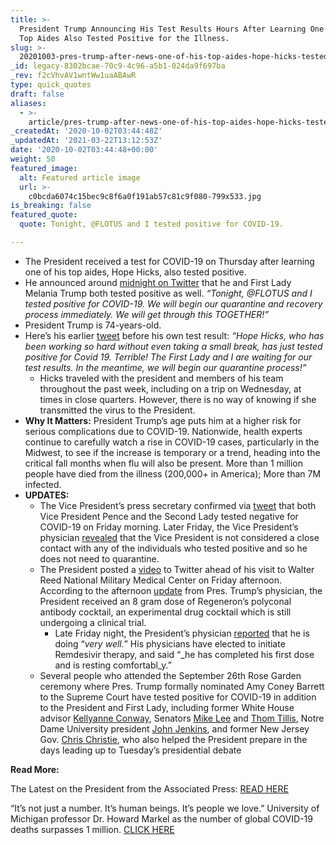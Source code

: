 ```yaml
---
title: >-
  President Trump Announcing His Test Results Hours After Learning One of His
  Top Aides Also Tested Positive for the Illness.
slug: >-
  20201003-pres-trump-after-news-one-of-his-top-aides-hope-hicks-tested-positive-for-covid-19
_id: legacy-8302bcae-70c9-4c96-a5b1-024da9f697ba
_rev: f2cVhvAV1wntWw1uaABAwR
type: quick_quotes
draft: false
aliases:
  - >-
    article/pres-trump-after-news-one-of-his-top-aides-hope-hicks-tested-positive-for-covid-19/
_createdAt: '2020-10-02T03:44:48Z'
_updatedAt: '2021-03-22T13:12:53Z'
date: '2020-10-02T03:44:48+00:00'
weight: 50
featured_image:
  alt: Featured article image
  url: >-
    c0bcda6074c15bec9c8f6a0f191ab57c81c9f080-799x533.jpg
is_breaking: false
featured_quote:
  quote: Tonight, @FLOTUS and I tested positive for COVID-19.

---
```

* The President received a test for COVID-19 on Thursday after learning one of his top aides, Hope Hicks, also tested positive.
* He announced around [midnight on Twitter](https://twitter.com/realDonaldTrump/status/1311892190680014849?s=20) that he and First Lady Melania Trump both tested positive as well. _“Tonight, @FLOTUS and I tested positive for COVID-19. We will begin our quarantine and recovery process immediately. We will get through this TOGETHER!”_
* President Trump is 74-years-old.
* Here’s his earlier [tweet](https://twitter.com/realDonaldTrump/status/1311859538279239686?s=20) before his own test result: _“Hope Hicks, who has been working so hard without even taking a small break, has just tested positive for Covid 19. Terrible! The First Lady and I are waiting for our test results. In the meantime, we will begin our quarantine process!”_
  * Hicks traveled with the president and members of his team throughout the past week, including on a trip on Wednesday, at times in close quarters. However, there is no way of knowing if she transmitted the virus to the President.
* **Why It Matters:** President Trump’s age puts him at a higher risk for serious complications due to COVID-19. Nationwide, health experts continue to carefully watch a rise in COVID-19 cases, particularly in the Midwest, to see if the increase is temporary or a trend, heading into the critical fall months when flu will also be present. More than 1 million people have died from the illness (200,000+ in America); More than 7M infected.
* **UPDATES:**
  * The Vice President’s press secretary confirmed via [tweet](https://twitter.com/VPPressSec/status/1311997475226636291) that both Vice President Pence and the Second Lady tested negative for COVID-19 on Friday morning. Later Friday, the Vice President’s physician [revealed](https://www.whitehouse.gov/briefings-statements/memorandum-vice-president-pences-physician/) that the Vice President is not considered a close contact with any of the individuals who tested positive and so he does not need to quarantine.
  * The President posted a [video](https://twitter.com/realDonaldTrump/status/1312158400352972800) to Twitter ahead of his visit to Walter Reed National Military Medical Center on Friday afternoon. According to the afternoon [update](https://twitter.com/PressSec/status/1312122950133272576) from Pres. Trump’s physician, the President received an 8 gram dose of Regeneron’s polyconal antibody cocktail, an experimental drug cocktail which is still undergoing a clinical trial.
      * Late Friday night, the President’s physician [reported](https://pbs.twimg.com/media/EjX-R1cXcAAcyAT?format=jpg&name=medium) that he is doing “_very well._” His physicians have elected to initiate Remdesivir therapy, and said “_he has completed his first dose and is resting comfortabl_y.”
  * Several people who attended the September 26th Rose Garden ceremony where Pres. Trump formally nominated Amy Coney Barrett to the Supreme Court have tested positive for COVID-19 in addition to the President and First Lady, including former White House advisor [Kellyanne Conway](https://twitter.com/KellyannePolls/status/1312214949658152960), Senators [Mike Lee](https://twitter.com/SenMikeLee/status/1312055257992753152) and [Thom Tillis](https://twitter.com/SenThomTillis/status/1312186614215368705), Notre Dame University president [John Jenkins](https://abcnews.go.com/Sports/notre-dame-president-rev-john-jenkins-tests-positive/story?id=73392144), and former New Jersey Gov. [Chris Christie](https://twitter.com/GovChristie/status/1312416381758050305), who also helped the President prepare in the days leading up to Tuesday’s presidential debate

**Read More:**

The Latest on the President from the Associated Press: [READ HERE](https://apnews.com/article/virus-outbreak-donald-trump-health-archive-hope-hicks-7fece2838ff7a9bd91ccf5ac287348b3)

“It’s not just a number. It’s human beings. It’s people we love.” University of Michigan professor Dr. Howard Markel as the number of global COVID-19 deaths surpasses 1 million. [CLICK HERE](https://smarthernews.com/article/university-of-michigan-professor-dr-howard-markel-as-the-number-of-global-covid-19-deaths-surpasses-1-million/)
